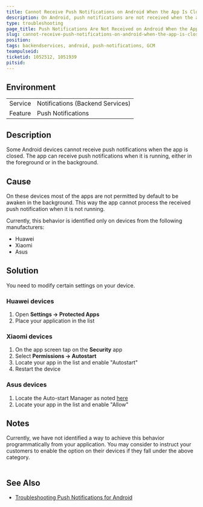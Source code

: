```yaml
---
title: Cannot Receive Push Notifications on Android When the App Is Closed
description: On Android, push notifications are not received when the app is not running (closed). Notifications are received when the app is running either in the foreground or in the background.  
type: troubleshooting
page_title: Push Notifications Are Not Received on Android When the App Is Closed 
slug: cannot-receive-push-notifications-on-android-when-the-app-is-closed
position:
tags: backendservices, аndroid, push-notifications, GCM
teampulseid: 
ticketid: 1052512, 1051939
pitsid:
---
```


## Environment
<table>
  <tr>
    <td>Service</td>
    <td>Notifications (Backend Services)</td>	
  </tr>
  <tr>
    <td>Feature</td>
    <td>Push Notifications</td>	
  </tr>
</table>

## Description

Some Android devices cannot receive push notifications when the app is closed. The app can receive push notifications when it is running, either in the foreground or in the background.

## Cause

On these devices most of the apps are not permitted by default to be awaken in the background. This way the app cannot process the received push notification when it is not running. 

Currently, this behavior is identified only on devices from the following manufacturers:

* Huawei
* Xiaomi 
* Asus

## Solution

You need to modify certain settings on your device.

### Huawei devices

1. Open **Settings &#8594; Protected Apps** 
2. Place your application in the list

### Xiaomi devices

1. On the app screen tap on the **Security** app
2. Select **Permissions &#8594; Autostart**
3. Locate your app in the list and enable "Autostart"
4. Restart the device

### Asus devices

1. Locate the Auto-start Manager as noted [here](https://www.asus.com/support/FAQ/1011266/)
2. Locate your app in the list and enable "Allow"

## Notes

 Currently, we have not identified a way to achieve this behavior programmatically from your application. You may consider to instruct your customers to enable the option on their devices if they fall under the above category.  
​	
## See Also

* [Troubleshooting Push Notifications for Android](https://docs.telerik.com/platform/backend-services/javascript/push-notifications/troubleshooting/push-trb-android)